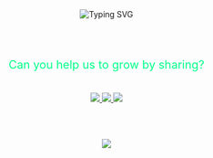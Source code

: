 <div align="center">

  <!-- Typing effect -->
  <img src="https://readme-typing-svg.herokuapp.com?font=Fira+Code&size=25&pause=1000&color=00FF88&center=true&vCenter=true&width=435&lines=Hai+%F0%9F%91%8B%2C+I'm+Akhyul+Rizal" alt="Typing SVG" />

  <br><br>

  <p style="color: #00FF88; font-size: 20px;">Can you help us to grow by sharing?</p>

  <br>

  <!-- Social Media Buttons -->
  <a href="https://github.com/username" target="_blank">
    <img src="https://img.shields.io/badge/GitHub-100000?style=for-the-badge&logo=github&logoColor=white&labelColor=8b5cf6&color=000000" />
  </a>
  <a href="https://linkedin.com/in/username" target="_blank">
    <img src="https://img.shields.io/badge/LinkedIn-0077B5?style=for-the-badge&logo=linkedin&logoColor=white&color=0a66c2" />
  </a>
  <a href="https://instagram.com/username" target="_blank">
    <img src="https://img.shields.io/badge/Instagram-E4405F?style=for-the-badge&logo=instagram&logoColor=white&color=E4405F" />
  </a>

  <br><br>

  <!-- Email -->
  <a href="mailto:itsvgin@gmail.com">
    <img src="https://img.shields.io/badge/itsvgin@gmail.com-D14836?style=flat-square&logo=gmail&logoColor=white" />
  </a>

</div>